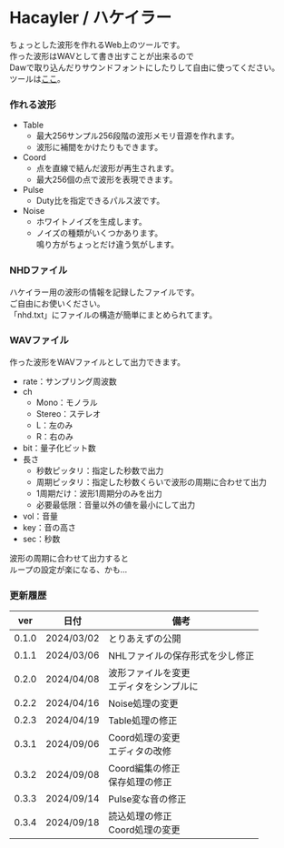 # Hacayler / ハケイラー
ちょっとした波形を作れるWeb上のツールです。<br>
作った波形はWAVとして書き出すことが出来るので<br>
Dawで取り込んだりサウンドフォントにしたりして自由に使ってください。<br>
ツールは[ここ](https://0x41n.github.io/Hacayler/)。
### 作れる波形
* Table
  * 最大256サンプル256段階の波形メモリ音源を作れます。
  * 波形に補間をかけたりもできます。
* Coord
  * 点を直線で結んだ波形が再生されます。
  * 最大256個の点で波形を表現できます。
* Pulse
  * Duty比を指定できるパルス波です。
* Noise
  * ホワイトノイズを生成します。
  * ノイズの種類がいくつかあります。<br>鳴り方がちょっとだけ違う気がします。

### NHDファイル
ハケイラー用の波形の情報を記録したファイルです。<br>
ご自由にお使いください。<br>
「nhd.txt」にファイルの構造が簡単にまとめられてます。
### WAVファイル
作った波形をWAVファイルとして出力できます。<br>
* rate：サンプリング周波数
* ch
  * Mono：モノラル
  * Stereo：ステレオ
  * L：左のみ
  * R：右のみ
* bit：量子化ビット数
* 長さ
  * 秒数ピッタリ：指定した秒数で出力
  * 周期ピッタリ：指定した秒数くらいで波形の周期に合わせて出力
  * 1周期だけ：波形1周期分のみを出力
  * 必要最低限：音量以外の値を最小にして出力
* vol：音量
* key：音の高さ
* sec：秒数

波形の周期に合わせて出力すると<br>ループの設定が楽になる、かも…
### 更新履歴
| ver | 日付 | 備考 |
| :---: | ---- | ---- |
| 0.1.0 | 2024/03/02 | とりあえずの公開 |
| 0.1.1 | 2024/03/06 | NHLファイルの保存形式を少し修正 |
| 0.2.0 | 2024/04/08 | 波形ファイルを変更<br>エディタをシンプルに |
| 0.2.2 | 2024/04/16 | Noise処理の変更 |
| 0.2.3 | 2024/04/19 | Table処理の修正 |
| 0.3.1 | 2024/09/06 | Coord処理の変更<br>エディタの改修 |
| 0.3.2 | 2024/09/08 | Coord編集の修正<br>保存処理の修正 |
| 0.3.3 | 2024/09/14 | Pulse変な音の修正 |
| 0.3.4 | 2024/09/18 | 読込処理の修正<br>Coord処理の変更 |